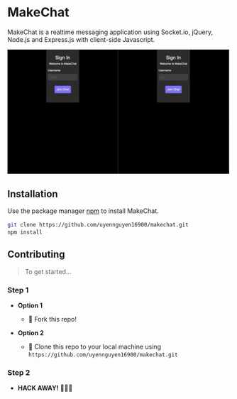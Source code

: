 # MakeChat

MakeChat is a realtime messaging application using Socket.io, jQuery, Node.js and Express.js with client-side Javascript.
<!-- ![](public/makechat.gif | width=250) -->
<img src="public/makechat.gif" width=500>


## Installation

Use the package manager [npm](https://docs.npmjs.com/) to install MakeChat.

```bash
git clone https://github.com/uyennguyen16900/makechat.git
npm install
```

## Contributing

> To get started...

### Step 1

- **Option 1**
    - 🍴 Fork this repo!

- **Option 2**
    - 👯 Clone this repo to your local machine using `https://github.com/uyennguyen16900/makechat.git`

### Step 2

- **HACK AWAY!** 🔨🔨🔨
